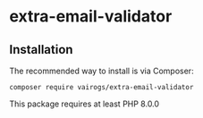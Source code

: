 # extra-email-validator

Installation
------------

The recommended way to install is via Composer:

```
composer require vairogs/extra-email-validator
```

This package requires at least PHP 8.0.0
